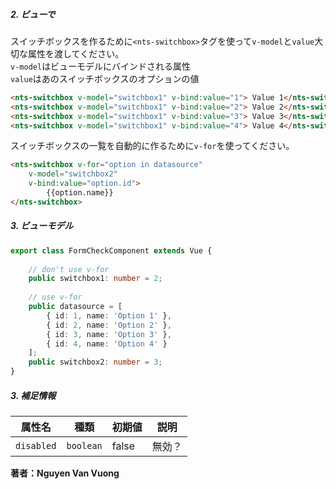 ##### 2. ビューで

スイッチボックスを作るために`<nts-switchbox>`タグを使って`v-model`と`value`大切な属性を渡してください。  
`v-model`はビューモデルにバインドされる属性  
`value`はあのスイッチボックスのオプションの値
```html
<nts-switchbox v-model="switchbox1" v-bind:value="1"> Value 1</nts-switchbox>
<nts-switchbox v-model="switchbox1" v-bind:value="2"> Value 2</nts-switchbox>
<nts-switchbox v-model="switchbox1" v-bind:value="3"> Value 3</nts-switchbox>
<nts-switchbox v-model="switchbox1" v-bind:value="4"> Value 4</nts-switchbox>
```

スイッチボックスの一覧を自動的に作るために`v-for`を使ってください。
```html
<nts-switchbox v-for="option in datasource" 
    v-model="switchbox2" 
    v-bind:value="option.id">
        {{option.name}}
</nts-switchbox>
```

##### 3. ビューモデル
```typescript
export class FormCheckComponent extends Vue {
    
    // don't use v-for
    public switchbox1: number = 2;
    
    // use v-for
    public datasource = [
        { id: 1, name: 'Option 1' },
        { id: 2, name: 'Option 2' },
        { id: 3, name: 'Option 3' },
        { id: 4, name: 'Option 4' }
    ];
    public switchbox2: number = 3;
}
```
##### 3. 補足情報

| 属性名 | 種類 | 初期値 | 説明 |
| -----|---------|--------------|-----------|
| `disabled` | `boolean` | false | 無効？ |

**著者：Nguyen Van Vuong**